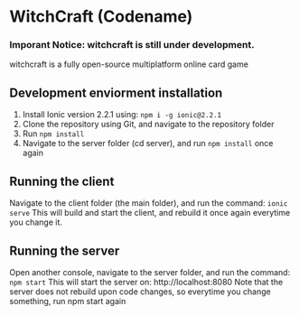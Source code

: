 # WitchCraft (Codename)

### Imporant Notice: witchcraft is still under development.

witchcraft is a fully open-source multiplatform online card game 

## Development enviorment installation
1. Install Ionic version 2.2.1 using: `npm i -g ionic@2.2.1`
2. Clone the repository using Git, and navigate to the repository folder
3. Run `npm install`
4. Navigate to the server folder (cd server), and run `npm install` once again

## Running the client
Navigate to the client folder (the main folder), and run the command: `ionic serve`
This will build and start the client, and rebuild it once again everytime you change it.

## Running the server
Open another console, navigate to the server folder, and run the command: `npm start`
This will start the server on: http://localhost:8080
Note that the server does not rebuild upon code changes, so everytime you change something, run npm start again
